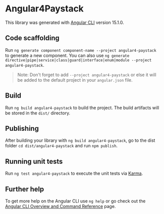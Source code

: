 # Angular4Paystack

This library was generated with [Angular CLI](https://github.com/angular/angular-cli) version 15.1.0.

## Code scaffolding

Run `ng generate component component-name --project angular4-paystack` to generate a new component. You can also use `ng generate directive|pipe|service|class|guard|interface|enum|module --project angular4-paystack`.
> Note: Don't forget to add `--project angular4-paystack` or else it will be added to the default project in your `angular.json` file. 

## Build

Run `ng build angular4-paystack` to build the project. The build artifacts will be stored in the `dist/` directory.

## Publishing

After building your library with `ng build angular4-paystack`, go to the dist folder `cd dist/angular4-paystack` and run `npm publish`.

## Running unit tests

Run `ng test angular4-paystack` to execute the unit tests via [Karma](https://karma-runner.github.io).

## Further help

To get more help on the Angular CLI use `ng help` or go check out the [Angular CLI Overview and Command Reference](https://angular.io/cli) page.

